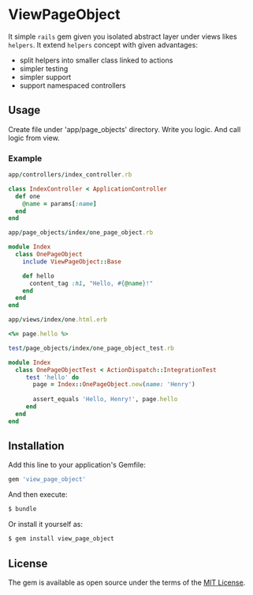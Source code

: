 # ViewPageObject

It simple `rails` gem given you isolated abstract layer under views likes `helpers`.
It extend `helpers` concept with given advantages:
- split helpers into smaller class linked to actions
- simpler testing
- simpler support
- support namespaced controllers

## Usage

Create file under 'app/page_objects' directory. Write you logic. And call logic from view.

### Example

```ruby
app/controllers/index_controller.rb

class IndexController < ApplicationController
  def one
    @name = params[:name]
  end
end
```

```ruby
app/page_objects/index/one_page_object.rb

module Index
  class OnePageObject
    include ViewPageObject::Base

    def hello
      content_tag :h1, "Hello, #{@name}!"
    end
  end
end
```

```ruby
app/views/index/one.html.erb

<%= page.hello %>
```

```ruby
test/page_objects/index/one_page_object_test.rb

module Index
  class OnePageObjectTest < ActionDispatch::IntegrationTest
     test 'hello' do
       page = Index::OnePageObject.new(name: 'Henry')
       
       assert_equals 'Hello, Henry!', page.hello
     end
  end
end
```

## Installation
Add this line to your application's Gemfile:

```ruby
gem 'view_page_object'
```

And then execute:
```bash
$ bundle
```

Or install it yourself as:
```bash
$ gem install view_page_object
```

## License
The gem is available as open source under the terms of the [MIT License](http://opensource.org/licenses/MIT).

